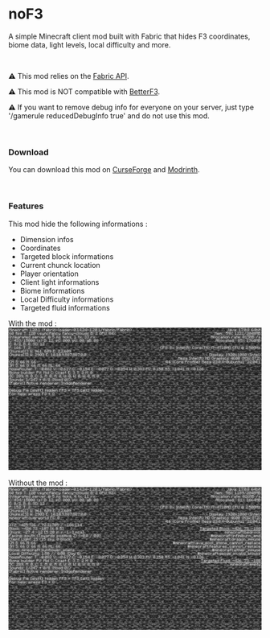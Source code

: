 # noF3

A simple Minecraft client mod built with Fabric that hides F3 coordinates, biome data, light levels, local difficulty and more.

<br>

⚠ This mod relies on the [Fabric API](https://www.curseforge.com/minecraft/mc-mods/fabric-api).

⚠ This mod is NOT compatible with [BetterF3](https://www.curseforge.com/minecraft/mc-mods/betterf3).

⚠ If you want to remove debug info for everyone on your server, just type '/gamerule reducedDebugInfo true' and do not use this mod.

<br>


### Download
You can download this mod on [CurseForge](https://www.curseforge.com/minecraft/mc-mods/nof3_) and [Modrinth](https://modrinth.com/mod/nof3).

<br>


### Features

This mod hide the following informations :    
- Dimension infos
- Coordinates
- Targeted block informations
- Current chunck location
- Player orientation
- Client light informations
- Biome informations
- Local Difficulty informations   
- Targeted fluid informations

With the mod :
![Image](./docs/debug-screen-noF3.png)

Without the mod :
![Image](./docs/debug-screen-vanilla.png)